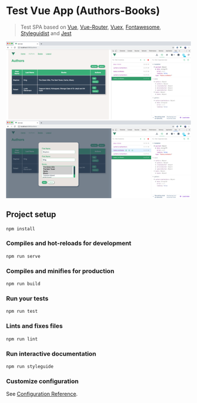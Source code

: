 # Test Vue App (Authors-Books)
>Test SPA based on [Vue](https://vuejs.org), [Vue-Router](https://router.vuejs.org), [Vuex](https://vuex.vuejs.org), [Fontawesome](https://fontawesome.com/how-to-use/on-the-web/using-with/vuejs), [Styleguidist](https://vue-styleguidist.github.io) and [Jest](https://vue-test-utils.vuejs.org/guides/testing-single-file-components-with-jest.html) 

![App Screen 1](./media/screen1.png)
![App Screen 2](./media/screen2.png)


## Project setup
```
npm install
```

### Compiles and hot-reloads for development
```
npm run serve
```

### Compiles and minifies for production
```
npm run build
```

### Run your tests
```
npm run test
```

### Lints and fixes files
```
npm run lint
```

### Run interactive documentation
```
npm run styleguide
```

### Customize configuration
See [Configuration Reference](https://cli.vuejs.org/config/).
